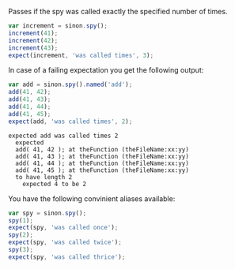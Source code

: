 Passes if the spy was called exactly the specified number of times.

```js
var increment = sinon.spy();
increment(41);
increment(42);
increment(43);
expect(increment, 'was called times', 3);
```

In case of a failing expectation you get the following output:

```js
var add = sinon.spy().named('add');
add(41, 42);
add(41, 43);
add(41, 44);
add(41, 45);
expect(add, 'was called times', 2);
```

```output
expected add was called times 2
  expected
  add( 41, 42 ); at theFunction (theFileName:xx:yy)
  add( 41, 43 ); at theFunction (theFileName:xx:yy)
  add( 41, 44 ); at theFunction (theFileName:xx:yy)
  add( 41, 45 ); at theFunction (theFileName:xx:yy)
  to have length 2
    expected 4 to be 2
```

You have the following convinient aliases available:


```js
var spy = sinon.spy();
spy(1);
expect(spy, 'was called once');
spy(2);
expect(spy, 'was called twice');
spy(3);
expect(spy, 'was called thrice');
```
